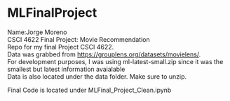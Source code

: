 # MLFinalProject
Name:Jorge Moreno  
CSCI 4622 Final Project: Movie Recommendation   
Repo for my final Project CSCI 4622.  
Data was grabbed from https://grouplens.org/datasets/movielens/.   
For development purposes, I was using ml-latest-small.zip since it was the smallest but latest information avaialable  
Data is also located under the data folder. Make sure to unzip.  

Final Code is located under MLFinal_Project_Clean.ipynb
